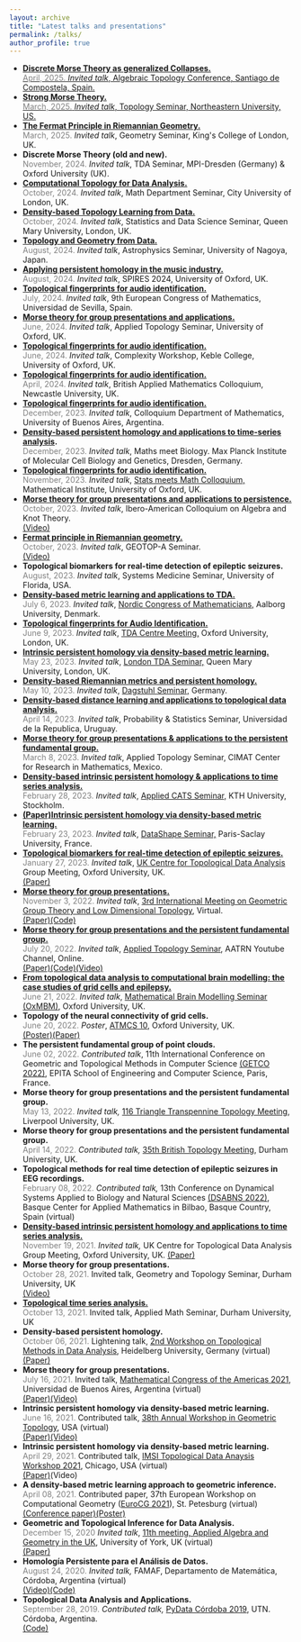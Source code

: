```yaml
---
layout: archive
title: "Latest talks and presentations"
permalink: /talks/
author_profile: true
---
```


<ul>

<li>
<b>  <a href="https://ximenafernandez.github.io/reveal.js-presentations/slides/Morse_Santiago.html#/">Discrete Morse Theory as generalized Collapses.</b>
<br>
<span style="font-size: 14px">
<span style = "color: grey">April, 2025.</span>
<i>Invited talk</i>, Algebraic Topology Conference, Santiago de Compostela, Spain.
</span>
</li>


<li>
<b> Strong Morse Theory.</b>
<br>
<span style="font-size: 14px">
<span style = "color: grey">March, 2025.</span>
<i>Invited talk</i>, Topology Seminar, Northeastern University, US.
</span>
</li>

<li>
<b> <a href="https://ximenafernandez.github.io/reveal.js-presentations/slides/FermatDistance_Kings.html#/">The Fermat Principle in Riemannian Geometry.</a></b>
<br>
<span style="font-size: 14px">
<span style = "color: grey">March, 2025.</span>
<i>Invited talk</i>, Geometry Seminar, King's College of London, UK.
</span>
</li>

<li>
<b> Discrete Morse Theory (old and new).</b>
<br>
<span style="font-size: 14px">
<span style = "color: grey">November, 2024.</span>
<i>Invited talk</i>, TDA Seminar, MPI-Dresden (Germany) & Oxford University (UK).
</span>
</li>

<li>
<b> <a href="https://ximenafernandez.github.io/reveal.js-presentations/slides/City_Seminar_2024.html#/">Computational Topology for Data Analysis.</a></b>
<br>
<span style="font-size: 14px">
<span style = "color: grey">October, 2024.</span>
<i>Invited talk</i>, Math Department Seminar, City University of London, UK.
</span>
</li>

<li>
<b><a href="https://ximenafernandez.github.io/reveal.js-presentations/slides/Fermat_Queen_Mary.html#/"> Density-based Topology Learning from Data.</a></b>
<br>
<span style="font-size: 14px">
<span style = "color: grey">October, 2024.</span>
<i>Invited talk</i>, Statistics and Data Science Seminar, Queen Mary University, London, UK.
</span>
</li>

<li>
<b><a href="https://ximenafernandez.github.io/reveal.js-presentations/slides/TDA_Nagoya.html#/">Topology and Geometry from Data.</a></b>
<br>
<span style="font-size: 14px">
<span style = "color: grey">August, 2024.</span>
<i>Invited talk</i>, Astrophysics Seminar, University of Nagoya, Japan.
</span>
</li>

<li>
<b><a href="https://ximenafernandez.github.io/reveal.js-presentations/slides/AudioID_SPIRES.html#/">Applying persistent homology in the music industry.</a></b>
<br>
<span style="font-size: 14px">
<span style = "color: grey">August, 2024.</span>
<i>Invited talk</i>, SPIRES 2024, University of Oxford, UK.


</span>
</li>

<li>
<b><a href="https://ximenafernandez.github.io/reveal.js-presentations/slides/AudioID_ECM.html#/"> Topological fingerprints for audio identification.</a></b>
<br>
<span style="font-size: 14px">
<span style = "color: grey">July, 2024.</span>
<i>Invited talk</i>, 9th European Congress of Mathematics, Universidad de Sevilla, Spain.

</span>
</li>

<li>
<b><a href="https://ximenafernandez.github.io/reveal.js-presentations/slides/Morse_Oxford.html#/">Morse theory for group presentations and applications.</a></b>
<br>
<span style="font-size: 14px">
<span style = "color: grey">June, 2024.</span>
<i>Invited talk</i>, Applied Topology Seminar, University of Oxford, UK.
</span>
</li>

<li>
<b><a href="https://ximenafernandez.github.io/reveal.js-presentations/slides/AudioID_Keble_College.html#/">Topological fingerprints for audio identification.</a></b>
<br>
<span style="font-size: 14px">
<span style = "color: grey">June, 2024.</span>
<i>Invited talk</i>, Complexity Workshop, Keble College, University of Oxford, UK.
</span>
</li>

<li>
<b><a href="https://ximenafernandez.github.io/reveal.js-presentations/slides/AudioID_BAMC.html#/">Topological fingerprints for audio identification.</a></b>
<br>
<span style="font-size: 14px">
<span style = "color: grey">April, 2024.</span>
<i>Invited talk</i>, British Applied Mathematics Colloquium, Newcastle University, UK.
</span>
</li>

<li>
<b><a href="https://ximenafernandez.github.io/reveal.js-presentations/slides/AudioID_UBA.html#/">Topological fingerprints for audio identification.</a></b>
<br>
<span style="font-size: 14px">
<span style = "color: grey">December, 2023.</span>
<i>Invited talk</i>, Colloquium Department of Mathematics, University of Buenos Aires, Argentina.
</span>
</li>

<li>
<b><a href="https://ximenafernandez.github.io/reveal.js-presentations/slides/FermatDistance_Dresden.html#/">Density-based persistent homology and applications to time-series analysis</a>.</b>
<br>
<span style="font-size: 14px">
<span style = "color: grey">December, 2023.</span>
<i>Invited talk</i>, Maths meet Biology. Max Planck Institute of Molecular Cell Biology and Genetics, Dresden, Germany.
</span>
</li>

<li>
<b><a href="https://ximenafernandez.github.io/reveal.js-presentations/slides/AudioID_Oxford.html#/"> Topological fingerprints for audio identification.</a></b>
<br>
<span style="font-size: 14px">
<span style = "color: grey">November, 2023.</span>
<i>Invited talk</i>, <a href="https://www.maths.ox.ac.uk/node/65815">Stats meets Math Colloquium,</a> Mathematical Institute, University of Oxford, UK.
</span>
</li>



<li>
<b> <a href="https://ximenafernandez.github.io/reveal.js-presentations/slides/Morse_Nudos.html#/">Morse theory for group presentations and applications to persistence.</a></b>
<br>
<span style="font-size: 14px">
<span style = "color: grey">October, 2023.</span>
<i>Invited talk</i>, Ibero-American Colloquium on Algebra and Knot Theory.
<br>
<a href="https://www.youtube.com/watch?v=qRDfTPZd92I&t=1s">(Video)</a>
</span>
</li>


<li>
<b> <a href="https://ximenafernandez.github.io/reveal.js-presentations/slides/FermatDistance_GEOTOP-A.html#/">Fermat principle in Riemannian geometry.</a></b>
<br>
<span style="font-size: 14px">
<span style = "color: grey">October, 2023.</span>
<i>Invited talk</i>, GEOTOP-A Seminar.
<br>
<a href="https://www.youtube.com/watch?v=SxYSzAywDus">(Video)</a>
</span>
</li>


<li>
<b>Topological biomarkers for real-time detection of epileptic seizures.</b>
<br>
<span style="font-size: 14px">
<span style = "color: grey">August, 2023.</span>
<i>Invited talk</i>, Systems Medicine Seminar,  University of Florida, USA.
</span>
</li>



<li>
<b> <a href="https://ximenafernandez.github.io/reveal.js-presentations/slides/FermatDistance_NCM.html#/">Density-based metric learning and applications to TDA.</a></b>
<br>
<span style="font-size: 14px">
<span style = "color: grey">July 6, 2023.</span>
<i>Invited talk</i>, <a href="https://ncm29.math.aau.dk">Nordic Congress of Mathematicians,</a> Aalborg University, Denmark.
</span>
</li>


<li>
<b><a href="https://ximenafernandez.github.io/reveal.js-presentations/slides/AudioID.html#/">Topological fingerprints for Audio Identification.</a></b>
<br>
<span style="font-size: 14px">
<span style = "color: grey">June 9, 2023.</span>
<i>Invited talk</i>, <a href="https://www1.maths.ox.ac.uk/groups/topological-data-analysis?migrdr=1">TDA Centre Meeting,</a> Oxford University, London, UK.
</span>
</li>

<li>
<b><a href="https://ximenafernandez.github.io/reveal.js-presentations/slides/FermatDistance_TDA_London.html#/">Intrinsic persistent homology via density-based metric learning.</a></b>
<br>
<span style="font-size: 14px">
<span style = "color: grey">May 23, 2023.</span>
<i>Invited talk</i>, <a href="https://www.ninaotter.com/london-tda-seminar-23052023">London TDA Seminar,</a> Queen Mary University, London, UK.
</span>
</li>


<li>
<b><a href="https://ximenafernandez.github.io/reveal.js-presentations/slides/FermatDistance_Dagstuhl.html#/">Density-based Riemannian metrics and persistent homology.</a></b>
<br>
<span style="font-size: 14px">
<span style = "color: grey">May 10, 2023.</span>
<i>Invited talk</i>, <a href="https://www.dagstuhl.de/en/seminars/seminar-calendar/seminar-details/23192">Dagstuhl Seminar,</a> Germany.
</span>
</li>


<li>
<b><a href="https://ximenafernandez.github.io/reveal.js-presentations/slides/FermatDistance_UDELAR.html#/"> Density-based distance learning and applications to topological data analysis.</a></b>
<br>
<span style="font-size: 14px">
<span style = "color: grey">April 14, 2023.</span>
<i>Invited talk</i>, Probability & Statistics Seminar, Universidad de la Republica, Uruguay.
</span>
</li>


<li>
<b><a href="https://ximenafernandez.github.io/reveal.js-presentations/slides/Morse_CIMAT.html#/"> Morse theory for group presentations & applications to the persistent fundamental group.</a></b>
<br>
<span style="font-size: 14px">
<span style = "color: grey">March 8, 2023.</span>
<i>Invited talk</i>, Applied Topology Seminar, CIMAT Center for Research in Mathematics, Mexico.
</span>
</li>

<li>
<b><a href="https://ximenafernandez.github.io/reveal.js-presentations/slides/FermatDistance_KTH.html#/"> Density-based intrinsic persistent homology & applications to time series analysis.</a></b>
<br>
<span style="font-size: 14px">
<span style = "color: grey">February 28, 2023.</span>
<i>Invited talk</i>, <a href="https://www.kth.se/math/mathematics-of-data/seminar-applied-cats-1.1009075">Applied CATS Seminar,</a> KTH University, Stockholm.
</span>
</li>

<li>
<b><a href="https://arxiv.org/pdf/2012.07621.pdf">(Paper)</a ><a href="https://ximenafernandez.github.io/reveal.js-presentations/slides/FermatDistance_Datashape.html#/">Intrinsic persistent homology via density-based metric learning.</a></b>
<br>
<span style="font-size: 14px">
<span style = "color: grey">February 23, 2023.</span>
<i>Invited talk</i>, <a href="https://team.inria.fr/datashape/seminars/">DataShape Seminar,</a> Paris-Saclay University, France.
</span>
</li>

<li>
<b><a href="https://ximenafernandez.github.io/reveal.js-presentations/slides/Epilepsy_Oxford.html#/">Topological biomarkers for real-time detection of epileptic seizures.</a></b>
<br>
<span style="font-size: 14px">
<span style = "color: grey">January 27, 2023.</span>
<i>Invited talk</i>, <a href="https://www1.maths.ox.ac.uk/groups/topological-data-analysis?migrdr=1">UK Centre for Topological Data Analysis</a> Group Meeting, Oxford University, UK.
<br>
<a href="https://arxiv.org/abs/2211.02523">(Paper)</a></span>
</li>

<li>
<b><a href="https://ximenafernandez.github.io/reveal.js-presentations/slides/Morse_LowDimTop.html#/">Morse theory for group presentations.</a></b>
<br>
<span style="font-size: 14px">
<span style = "color: grey">November 3, 2022.</span>
<i>Invited talk</i>, <a href="https://www.ph-karlsruhe.de/tagungen/combinatorial-group-theory-and-low-dimensional-topology">3rd International Meeting on Geometric Group Theory and Low Dimensional Topology</a>, Virtual.
<br>
<a href="https://arxiv.org/abs/1912.00115">(Paper)</a ><a href="https://github.com/ximenafernandez/Finite-Topological-Spaces">(Code)</a></span>
</li>

<li>
<b><a href="https://ximenafernandez.github.io/reveal.js-presentations/slides/FMorse_AATRN.html#/"> Morse theory for group presentations and the persistent fundamental group.</a></b>
<br>
<span style="font-size: 14px">
<span style = "color: grey">July 20, 2022.</span>
<i>Invited talk</i>, <a href="https://www.aatrn.net">Applied Topology Seminar</a>, AATRN Youtube Channel, Online.
<br>
<a href="https://arxiv.org/abs/1912.00115">(Paper)</a ><a href="https://github.com/ximenafernandez/Finite-Topological-Spaces">(Code)</a><a href=" https://www.youtube.com/watch?v=f62fRQdizAI">(Video)</a>
</span>
</li>

<li><b> <a href="https://ximenafernandez.github.io/reveal.js-presentations/slides/BrainModelling.html#/">From topological data analysis to computational brain modelling: the case studies of grid cells and epilepsy.</a></b>
<br>
<span style="font-size: 14px">
<span style = "color: grey">June 21, 2022.</span> <i>Invited talk</i>, <a href="http://goriely.com/research/brain">Mathematical Brain Modelling Seminar (OxMBM)</a>, Oxford University, UK.
</span>
</li>

<li> <b>Topology of the neural connectivity of grid cells.</b>
<br>
<span style="font-size: 14px">
 <span style = "color: grey">June 20, 2022.</span>
 <i>Poster</i>, <a href="https://atmcs.web.ox.ac.uk">ATMCS 10</a>, Oxford University, UK.
 <br>
<a href="http://ximenafernandez.github.io/files/ATMCS_2022_conference_poster_Oxford.pdf">(Poster)</a><a href="https://www.biorxiv.org/content/10.1101/2022.06.13.495956v1">(Paper)</a>
</span>
</li>

<li> <b>The persistent fundamental group of point clouds.</b>
<br>
<span style="font-size: 14px">
<span style = "color: grey">June 02, 2022.</span>
<i>Contributed talk</i>, 11th International Conference on Geometric and Topological Methods in Computer Science <a href="http://www.lix.polytechnique.fr/Labo/Samuel.Mimram/getco22/">(GETCO 2022)</a>, EPITA School of Engineering and Computer Science, Paris, France.
</span>
</li>

<li> <b>Morse theory for group presentations and the persistent fundamental group.</b>
<br>
<span style="font-size: 14px">
<span style = "color: grey">May 13, 2022.</span>
<i>Invited talk,</i> <a href="http://sarah-whitehouse.staff.shef.ac.uk/ttt/TTT116.html">116 Triangle Transpennine Topology Meeting</a>, Liverpool University, UK.
</span>
</li>

<li> <b>Morse theory for group presentations and the persistent fundamental group.</b>
<br>
<span style="font-size: 14px">
<span style = "color: grey">
 April 14, 2022.
</span>
<i>Contributed talk,</i> <a href="https://www.maths.dur.ac.uk/users/dirk.schuetz/BTM35.html">35th British Topology Meeting</a>, Durham University, UK.
</span>
</li>

<li> <b>Topological methods for real time detection of epileptic seizures in EEG recordings.</b>
<br>
<span style="font-size: 14px">
<span style = "color: grey">February 08, 2022.</span>
<i>Contributed talk,</i> 13th Conference on Dynamical Systems Applied to Biology and Natural Sciences <a href="https://sites.google.com/view/dsabns2022/home?authuser=0">(DSABNS 2022)</a>, Basque Center for Applied Mathematics in Bilbao, Basque Country, Spain (virtual)
</span>
</li>

<li><b><a href="https://ximenafernandez.github.io/reveal.js-presentations/slides/FermatDistance.html#/"> Density-based intrinsic persistent homology and applications to time series analysis.</a></b>
<br><span style="font-size: 14px">
<span style = "color: grey">November 19, 2021.</span>
<i>Invited talk,</i> <a hreff="https://www1.maths.ox.ac.uk/groups/topological-data-analysis?migrdr=1">UK Centre for Topological Data Analysis</a> Group Meeting, Oxford University, UK.
<a href="https://arxiv.org/abs/2012.07621">(Paper)</a>
</span>
</li>

<li> <b>Morse theory for group presentations.</b>
<br>
<span style="font-size: 14px">
<span style = "color: grey">
 October 28, 2021.</span>
Invited talk, Geometry and Topology Seminar, Durham University, UK
<br>
<a href="https://www.youtube.com/watch?v=DYDL8MZwxLs">(Video)</a>
</span>
</li>

<li><b><a href="https://ximenafernandez.github.io/reveal.js-presentations/slides/TimeSeries.html#/"> Topological time series analysis.</a></b>
<br>
<span style="font-size: 14px">
<span style = "color: grey">
 October 13, 2021.</span>
Invited talk, Applied Math Seminar, Durham University, UK
</span>
</li>

<li> <b>Density-based persistent homology.</b>
<br>
<span style="font-size: 14px">
<span style = "color: grey">
 October 06, 2021.</span>
Lightening talk, <a href="https://www.mathi.uni-heidelberg.de/~mbleher/tdaworkshop21.html">2nd Workshop on Topological Methods in Data Analysis</a>, Heidelberg University, Germany (virtual)
<br>
<a href="https://arxiv.org/abs/2012.07621">(Paper)</a>
</span>
</li>

<li> <b>Morse theory for group presentations.</b>
<br>
<span style="font-size: 14px">
<span style = "color: grey">
 July 16, 2021.</span>
Invited talk, <a href="https://www.mca2021.org/en/tools/view-abstract?code=2858)">Mathematical Congress of the Americas 2021</a>, Universidad de Buenos Aires, Argentina (virtual)
<br>
<a href="https://arxiv.org/abs/1912.00115">(Paper)</a><a href="https://www.youtube.com/watch?v=ftWf1-klsOc&t=466s">(Video)</a>
</span>
</li>

<li><b>Intrinsic persistent homology via density-based metric learning.</b>
<br>
<span style="font-size: 14px">
<span style = "color: grey">
 June 16, 2021.</span>
Contributed talk,  <a href="http://faculty.tcu.edu/gfriedman/GTW2021/index.html">38th Annual Workshop in Geometric Topology</a>, USA (virtual)
<br>
<a href="https://arxiv.org/abs/2012.07621">(Paper)</a><a href="https://www.youtube.com/watch?v=r1IbaXCEyrA&list=PLOujdvDienPu7gx86icUT8WTV9X4LT1gp&index=15">(Video)</a>
</span>
</li>

<li><b>Intrinsic persistent homology via density-based metric learning.</b>
<br>
<span style="font-size: 14px">
<span style = "color: grey">
 April 29, 2021.</span>
Contributed talk, <a href="https://www.imsi.institute/topological-data-analysis/">IMSI Topological Data Anaysis Workshop 2021</a>, Chicago, USA (virtual)
<br>
<a href="https://arxiv.org/abs/2012.07621">(Paper)</a><a hreff="https://www.imsi.institute/videos/intrinsic-persistent-homology-via-density-based-metric-learning/">(Video)</a>
</span>
</li>

<li><b>A density-based metric learning approach to geometric inference.</b>
<br>
<span style="font-size: 14px">
<span style = "color: grey">
 April 08, 2021.</span>
Contributed paper, 37th European Workshop on Computational Geometry (<a href="http://eurocg21.spbu.ru/">EuroCG 2021</a>), St. Petesburg (virtual)
<br>
<a href="http://eurocg21.spbu.ru/wp-content/uploads/2021/04/EuroCG_2021_paper_23.pdf">(Conference paper)</a><a href="http://ximenafernandez.github.io/files/EuroCG_2021_conference_poster.pdf">(Poster)</a></span>
</li>

<li> <b>Geometric and Topological Inference for Data Analysis.</b>
<br>
<span style="font-size: 14px">
<span style = "color: grey">December 15, 2020</span>
<i>Invited talk</i>, <a href="https://sites.google.com/view/appliedalgebraandgeometry/home/11th-meeting-york-online?authuser=0">11th meeting, Applied Algebra and Geometry in the UK</a>, University of York, UK (virtual)
<br>
<a href="https://arxiv.org/abs/2012.07621">(Paper)</a>
</span>
</li>

<li> <b>Homología Persistente para el Análisis de Datos.</b>
<br>
<span style="font-size: 14px">
<span style = "color: grey">August 24, 2020.</span>
<i>Invited talk,</i> FAMAF, Departamento de Matemática, Córdoba, Argentina (virtual)
<br>
<a href="https://www.youtube.com/watch?v=R6JQAH0gPsw">(Video)</a><a href="https://github.com/ximenafernandez/Persistent_Homology">(Code)</a>
</span>
</li>

<li> <b>Topological Data Analysis and Applications.</b>
<br>
<span style="font-size: 14px">
<span style = "color: grey">September 28, 2019.</span>
<i>Contributed talk,</i> <a href="https://pydata.org/cordoba2019/">PyData Córdoba 2019</a>, UTN. Córdoba, Argentina.
<br>
<a href="https://github.com/ximenafernandez/PyData2019TDA">(Code)</a>
</span>
</li>
</ul>
